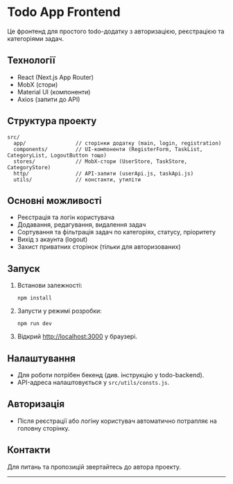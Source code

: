 # Todo App Frontend

Це фронтенд для простого todo-додатку з авторизацією, реєстрацією та категоріями задач.

## Технології

- React (Next.js App Router)
- MobX (стори)
- Material UI (компоненти)
- Axios (запити до API)

## Структура проекту

```
src/
  app/                // сторінки додатку (main, login, registration)
  components/         // UI-компоненти (RegisterForm, TaskList, CategoryList, LogoutButton тощо)
  stores/             // MobX-стори (UserStore, TaskStore, CategoryStore)
  http/               // API-запити (userApi.js, taskApi.js)
  utils/              // константи, утиліти
```

## Основні можливості

- Реєстрація та логін користувача
- Додавання, редагування, видалення задач
- Сортування та фільтрація задач по категоріях, статусу, пріоритету
- Вихід з акаунта (logout)
- Захист приватних сторінок (тільки для авторизованих)

## Запуск

1. Встанови залежності:
   ```
   npm install
   ```
2. Запусти у режимі розробки:
   ```
   npm run dev
   ```
3. Відкрий [http://localhost:3000](http://localhost:3000) у браузері.

## Налаштування

- Для роботи потрібен бекенд (див. інструкцію у todo-backend).
- API-адреса налаштовується у `src/utils/consts.js`.


## Авторизація

- Після реєстрації або логіну користувач автоматично потрапляє на головну сторінку.


## Контакти

Для питань та пропозицій звертайтесь до автора проекту.

---